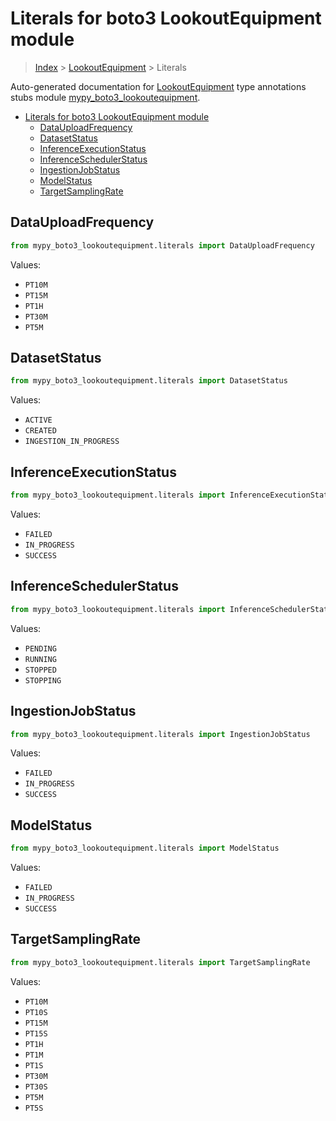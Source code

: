 # Literals for boto3 LookoutEquipment module

> [Index](..) > [LookoutEquipment](.) > Literals

Auto-generated documentation for
[LookoutEquipment](https://boto3.amazonaws.com/v1/documentation/api/latest/reference/services/lookoutequipment.html#LookoutEquipment)
type annotations stubs module
[mypy_boto3_lookoutequipment](https://pypi.org/project/mypy-boto3-lookoutequipment/).

- [Literals for boto3 LookoutEquipment module](#literals-for-boto3-lookoutequipment-module)
  - [DataUploadFrequency](#datauploadfrequency)
  - [DatasetStatus](#datasetstatus)
  - [InferenceExecutionStatus](#inferenceexecutionstatus)
  - [InferenceSchedulerStatus](#inferenceschedulerstatus)
  - [IngestionJobStatus](#ingestionjobstatus)
  - [ModelStatus](#modelstatus)
  - [TargetSamplingRate](#targetsamplingrate)

## DataUploadFrequency

```python
from mypy_boto3_lookoutequipment.literals import DataUploadFrequency
```

Values:

- `PT10M`
- `PT15M`
- `PT1H`
- `PT30M`
- `PT5M`

## DatasetStatus

```python
from mypy_boto3_lookoutequipment.literals import DatasetStatus
```

Values:

- `ACTIVE`
- `CREATED`
- `INGESTION_IN_PROGRESS`

## InferenceExecutionStatus

```python
from mypy_boto3_lookoutequipment.literals import InferenceExecutionStatus
```

Values:

- `FAILED`
- `IN_PROGRESS`
- `SUCCESS`

## InferenceSchedulerStatus

```python
from mypy_boto3_lookoutequipment.literals import InferenceSchedulerStatus
```

Values:

- `PENDING`
- `RUNNING`
- `STOPPED`
- `STOPPING`

## IngestionJobStatus

```python
from mypy_boto3_lookoutequipment.literals import IngestionJobStatus
```

Values:

- `FAILED`
- `IN_PROGRESS`
- `SUCCESS`

## ModelStatus

```python
from mypy_boto3_lookoutequipment.literals import ModelStatus
```

Values:

- `FAILED`
- `IN_PROGRESS`
- `SUCCESS`

## TargetSamplingRate

```python
from mypy_boto3_lookoutequipment.literals import TargetSamplingRate
```

Values:

- `PT10M`
- `PT10S`
- `PT15M`
- `PT15S`
- `PT1H`
- `PT1M`
- `PT1S`
- `PT30M`
- `PT30S`
- `PT5M`
- `PT5S`
